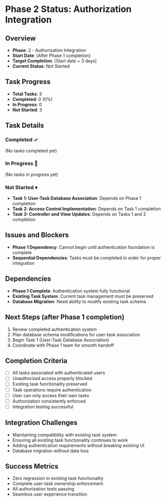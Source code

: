 # Phase 2 Status: Authorization Integration

## Overview
- **Phase**: 2 - Authorization Integration
- **Start Date**: [After Phase 1 completion]
- **Target Completion**: [Start date + 3 days]
- **Current Status**: Not Started

## Task Progress
- **Total Tasks**: 3
- **Completed**: 0 (0%)
- **In Progress**: 0
- **Not Started**: 3

## Task Details
### Completed ✓
(No tasks completed yet)

### In Progress 🔄
(No tasks in progress yet)

### Not Started ⏸
- **Task 1: User-Task Database Association**: Depends on Phase 1 completion
- **Task 2: Access Control Implementation**: Depends on Task 1 completion
- **Task 3: Controller and View Updates**: Depends on Tasks 1 and 2 completion

## Issues and Blockers
- **Phase 1 Dependency**: Cannot begin until authentication foundation is complete
- **Sequential Dependencies**: Tasks must be completed in order for proper integration

## Dependencies
- **Phase 1 Complete**: Authentication system fully functional
- **Existing Task System**: Current task management must be preserved
- **Database Migration**: Need ability to modify existing task schema

## Next Steps (after Phase 1 completion)
1. Review completed authentication system
2. Plan database schema modifications for user-task association
3. Begin Task 1 (User-Task Database Association)
4. Coordinate with Phase 1 team for smooth handoff

## Completion Criteria
- [ ] All tasks associated with authenticated users
- [ ] Unauthorized access properly blocked
- [ ] Existing task functionality preserved
- [ ] Task operations require authentication
- [ ] User can only access their own tasks
- [ ] Authorization consistently enforced
- [ ] Integration testing successful

## Integration Challenges
- Maintaining compatibility with existing task system
- Ensuring all existing task functionality continues to work
- Adding authentication requirements without breaking existing UI
- Database migration without data loss

## Success Metrics
- Zero regression in existing task functionality
- Complete user-task ownership enforcement
- All authorization tests passing
- Seamless user experience transition